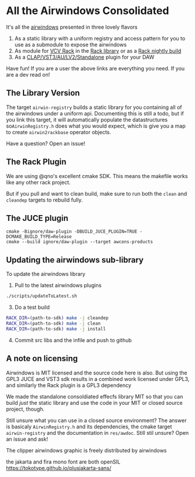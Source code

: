 # All the Airwindows Consolidated

It's all the [airwindows](https://www.airwindows.co) presented in three lovely flavors

1. As a static library with a uniform registry and access pattern for you to use
   as a submodule to expose the airwindows
2. As module for [VCV Rack](https://www.vcvrack.com/) in the [Rack library](https://library.vcvrack.com/Airwin2Rack/Airwin2Rack) or as a [Rack nightly build](https://github.com/baconpaul/airwin2rack/releases/tag/Nightly)
3. As a [CLAP/VST3/AU/LV2/Standalone](https://github.com/baconpaul/airwin2rack/releases/tag/DAWPlugin) plugin for your DAW

Have fun! If you are a user the above links are everything you need. If you are a dev read on!

## The Library Version

The target `airwin-registry` builds a static library for you containing
all of the airwindows under a uniform api. Documenting this is still a
todo, but if you link this target, it will automatically populate the
datastructures so`AirwinRegistry.h` does what you would expect, which is 
give you a map to create `airwin2rackbase` operator objects. 

Have a question? Open an issue!

## The Rack Plugin

We are using @qno's excellent cmake SDK. This means the makefile works
like any other rack project.

But if you pull and want to clean build, make sure to run both the `clean` and `cleandep`
targets to rebuild fully.

## The JUCE plugin

```bask
cmake -Bignore/daw-plugin -DBUILD_JUCE_PLUGIN=TRUE -DCMAKE_BUILD_TYPE=Release
cmake --build ignore/daw-plugin --target awcons-products
```

## Updating the airwindows sub-library

To update the airwindows library

1. Pull to the latest airwindows plugins

```bash
./scripts/updateToLatest.sh
```
3. Do a test build
```bash
RACK_DIR=(path-to-sdk) make -j cleandep
RACK_DIR=(path-to-sdk) make -j clean
RACK_DIR=(path-to-sdk) make -j install
```
4. Commit src libs and the infile and push to github

## A note on licensing

Airwindows is MIT licensed and the source code here is also. But using the
GPL3 JUCE and VST3 sdk results in a combined work licensed under GPL3, and
similarly the Rack plugin is a GPL3 dependency

We made the standalone consoldiated effecfs library MIT so that you can build *just* the static library
and use the code in your MIT or closed source project, though.

Still unsure what you can use in a closed source environment?  The answer
is basicaly `AirwinRegistry.h` and its dependencies, the cmake target
`airwin-registry` and the documentation in `res/awdoc`. Still stil unsure?
Open an issue and ask!

The clipper airwindows graphic is freely distributed by airwindows

the jakarta and fira mono font are both openSIL
https://tokotype.github.io/plusjakarta-sans/
